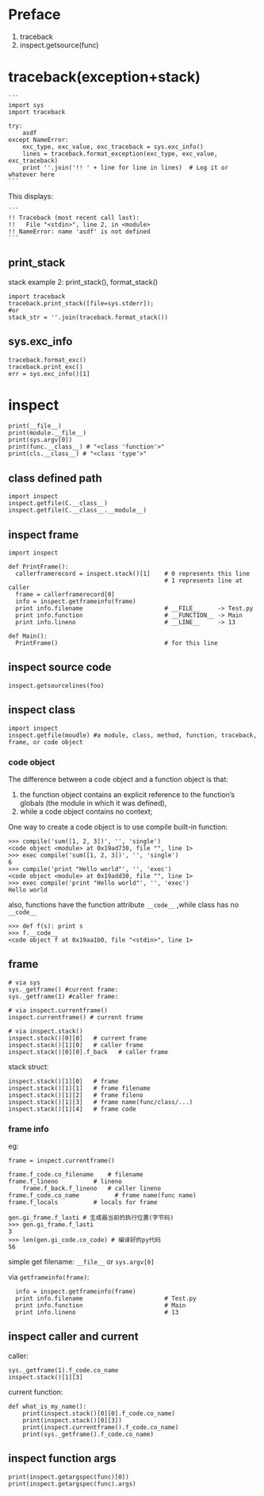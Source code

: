 # Preface
1. traceback
2. inspect.getsource(func)

# traceback(exception+stack)
    ```
    import sys
    import traceback

    try:
        asdf
    except NameError:
        exc_type, exc_value, exc_traceback = sys.exc_info()
        lines = traceback.format_exception(exc_type, exc_value, exc_traceback)
        print ''.join('!! ' + line for line in lines)  # Log it or whatever here
    ```

This displays:

    ```
    !! Traceback (most recent call last):
    !!   File "<stdin>", line 2, in <module>
    !! NameError: name 'asdf' is not defined
    ```

## print_stack
stack example 2: print_stack(), format_stack()

	import traceback
	traceback.print_stack([file=sys.stderr]);
	#or
    stack_str = ''.join(traceback.format_stack())

## sys.exc_info
    traceback.format_exc()
    traceback.print_exc()
    err = sys.exc_info()[1]

# inspect

    print(__file__)
    print(module.__file__)
    print(sys.argv[0])
    print(func.__class__) # "<class 'function'>"
    print(cls.__class__) # "<class 'type'>"

## class defined path

    import inspect
    inspect.getfile(C.__class__)
    inspect.getfile(C.__class__.__module__)

## inspect frame

    import inspect

    def PrintFrame():
      callerframerecord = inspect.stack()[1]    # 0 represents this line
                                                # 1 represents line at caller
      frame = callerframerecord[0]
      info = inspect.getframeinfo(frame)
      print info.filename                       # __FILE__     -> Test.py
      print info.function                       # __FUNCTION__ -> Main
      print info.lineno                         # __LINE__     -> 13

    def Main():
      PrintFrame()                              # for this line

## inspect source code

    inspect.getsourcelines(foo)

## inspect class

    import inspect
    inspect.getfile(moudle) #a module, class, method, function, traceback, frame, or code object

### code object
The difference between a code object and a function object is that:
1. the function object contains an explicit reference to the function’s globals (the module in which it was defined),
2. while a code object contains no context;

One way to create a code object is to use compile built-in function:

    >>> compile('sum([1, 2, 3])', '', 'single')
    <code object <module> at 0x19ad730, file "", line 1>
    >>> exec compile('sum([1, 2, 3])', '', 'single')
    6
    >>> compile('print "Hello world"', '', 'exec')
    <code object <module> at 0x19add30, file "", line 1>
    >>> exec compile('print "Hello world"', '', 'exec')
    Hello world

also, functions have the function attribute `__code__` ,while class has no `__code__`

    >>> def f(s): print s
    >>> f.__code__
    <code object f at 0x19aa1b0, file "<stdin>", line 1>

## frame

    # via sys
    sys._getframe() #current frame:
    sys._getframe(1) #caller frame:

    # via inspect.currentframe()
    inspect.currentframe() # current frame

    # via inspect.stack()
    inspect.stack()[0][0]   # current frame
    inspect.stack()[1][0]   # caller frame
    inspect.stack()[0][0].f_back   # caller frame

stack struct:

    inspect.stack()[1][0]   # frame
    inspect.stack()[1][1]   # frame filename
    inspect.stack()[1][2]   # frame fileno
    inspect.stack()[1][3]   # frame name(func/class/...)
    inspect.stack()[1][4]   # frame code

### frame info
eg:

    frame = inspect.currentframe()

    frame.f_code.co_filename    # filename
    frame.f_lineno          # lineno
        frame.f_back.f_lineno   # caller lineno
    frame.f_code.co_name          # frame name(func name)
    frame.f_locals          # locals for frame

    gen.gi_frame.f_lasti # 生成器当前的执行位置(字节码)
    >>> gen.gi_frame.f_lasti
    3
    >>> len(gen.gi_code.co_code) # 编译好的py代码
    56

simple get filename: `__file__` or `sys.argv[0]`

via `getframeinfo(frame)`:

      info = inspect.getframeinfo(frame)
      print info.filename                       # Test.py
      print info.function                       # Main
      print info.lineno                         # 13

## inspect caller and current
caller:

    sys._getframe(1).f_code.co_name
    inspect.stack()[1][3]

current function:

    def what_is_my_name():
        print(inspect.stack()[0][0].f_code.co_name)
        print(inspect.stack()[0][3])
        print(inspect.currentframe().f_code.co_name)
        print(sys._getframe().f_code.co_name)

## inspect function args
    print(inspect.getargspec(func)[0])
    print(inspect.getargspec(func).args)

